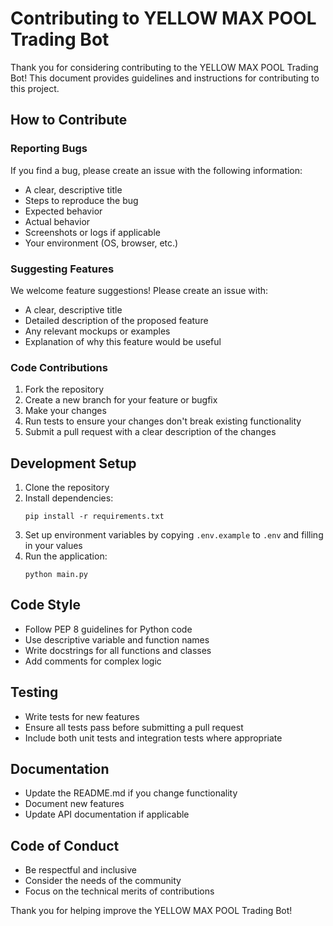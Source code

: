 # Contributing to YELLOW MAX POOL Trading Bot

Thank you for considering contributing to the YELLOW MAX POOL Trading Bot! This document provides guidelines and instructions for contributing to this project.

## How to Contribute

### Reporting Bugs

If you find a bug, please create an issue with the following information:
- A clear, descriptive title
- Steps to reproduce the bug
- Expected behavior
- Actual behavior
- Screenshots or logs if applicable
- Your environment (OS, browser, etc.)

### Suggesting Features

We welcome feature suggestions! Please create an issue with:
- A clear, descriptive title
- Detailed description of the proposed feature
- Any relevant mockups or examples
- Explanation of why this feature would be useful

### Code Contributions

1. Fork the repository
2. Create a new branch for your feature or bugfix
3. Make your changes
4. Run tests to ensure your changes don't break existing functionality
5. Submit a pull request with a clear description of the changes

## Development Setup

1. Clone the repository
2. Install dependencies:
   ```
   pip install -r requirements.txt
   ```
3. Set up environment variables by copying `.env.example` to `.env` and filling in your values
4. Run the application:
   ```
   python main.py
   ```

## Code Style

- Follow PEP 8 guidelines for Python code
- Use descriptive variable and function names
- Write docstrings for all functions and classes
- Add comments for complex logic

## Testing

- Write tests for new features
- Ensure all tests pass before submitting a pull request
- Include both unit tests and integration tests where appropriate

## Documentation

- Update the README.md if you change functionality
- Document new features
- Update API documentation if applicable

## Code of Conduct

- Be respectful and inclusive
- Consider the needs of the community
- Focus on the technical merits of contributions

Thank you for helping improve the YELLOW MAX POOL Trading Bot!